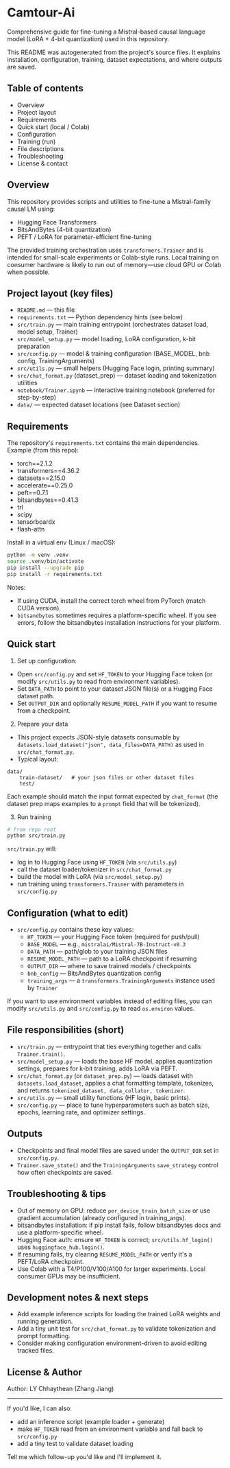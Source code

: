 # Camtour-Ai

Comprehensive guide for fine-tuning a Mistral-based causal language model (LoRA + 4-bit quantization) used in this repository.

This README was autogenerated from the project's source files. It explains installation, configuration, training, dataset expectations, and where outputs are saved.

## Table of contents

- Overview
- Project layout
- Requirements
- Quick start (local / Colab)
- Configuration
- Training (run)
- File descriptions
- Troubleshooting
- License & contact

## Overview

This repository provides scripts and utilities to fine-tune a Mistral-family causal LM using:
- Hugging Face Transformers
- BitsAndBytes (4-bit quantization)
- PEFT / LoRA for parameter-efficient fine-tuning

The provided training orchestration uses `transformers.Trainer` and is intended for small-scale experiments or Colab-style runs. Local training on consumer hardware is likely to run out of memory—use cloud GPU or Colab when possible.

## Project layout (key files)

- `README.md` — this file
- `requirements.txt` — Python dependency hints (see below)
- `src/train.py` — main training entrypoint (orchestrates dataset load, model setup, Trainer)
- `src/model_setup.py` — model loading, LoRA configuration, k-bit preparation
- `src/config.py` — model & training configuration (BASE_MODEL, bnb config, TrainingArguments)
- `src/utils.py` — small helpers (Hugging Face login, printing summary)
- `src/chat_format.py` (dataset_prep) — dataset loading and tokenization utilities
- `notebook/Trainer.ipynb` — interactive training notebook (preferred for step-by-step)
- `data/` — expected dataset locations (see Dataset section)

## Requirements

The repository's `requirements.txt` contains the main dependencies. Example (from this repo):

- torch==2.1.2
- transformers==4.36.2
- datasets==2.15.0
- accelerate==0.25.0
- peft==0.7.1
- bitsandbytes==0.41.3
- trl
- scipy
- tensorboardx
- flash-attn

Install in a virtual env (Linux / macOS):

```bash
python -m venv .venv
source .venv/bin/activate
pip install --upgrade pip
pip install -r requirements.txt
```

Notes:
- If using CUDA, install the correct torch wheel from PyTorch (match CUDA version).
- `bitsandbytes` sometimes requires a platform-specific wheel. If you see errors, follow the bitsandbytes installation instructions for your platform.

## Quick start

1) Set up configuration:

- Open `src/config.py` and set `HF_TOKEN` to your Hugging Face token (or modify `src/utils.py` to read from environment variables).
- Set `DATA_PATH` to point to your dataset JSON file(s) or a Hugging Face dataset path.
- Set `OUTPUT_DIR` and optionally `RESUME_MODEL_PATH` if you want to resume from a checkpoint.

2) Prepare your data

- This project expects JSON-style datasets consumable by `datasets.load_dataset("json", data_files=DATA_PATH)` as used in `src/chat_format.py`.
- Typical layout:

```
data/
	train-dataset/   # your json files or other dataset files
	test/
```

Each example should match the input format expected by `chat_format` (the dataset prep maps examples to a `prompt` field that will be tokenized).

3) Run training

```bash
# from repo root
python src/train.py
```

`src/train.py` will:
- log in to Hugging Face using `HF_TOKEN` (via `src/utils.py`)
- call the dataset loader/tokenizer in `src/chat_format.py`
- build the model with LoRA (via `src/model_setup.py`)
- run training using `transformers.Trainer` with parameters in `src/config.py`

## Configuration (what to edit)

- `src/config.py` contains these key values:
	- `HF_TOKEN` — your Hugging Face token (required for push/pull)
	- `BASE_MODEL` — e.g., `mistralai/Mistral-7B-Instruct-v0.3`
	- `DATA_PATH` — path/glob to your training JSON files
	- `RESUME_MODEL_PATH` — path to a LoRA checkpoint if resuming
	- `OUTPUT_DIR` — where to save trained models / checkpoints
	- `bnb_config` — BitsAndBytes quantization config
	- `training_args` — a `transformers.TrainingArguments` instance used by `Trainer`

If you want to use environment variables instead of editing files, you can modify `src/utils.py` and `src/config.py` to read `os.environ` values.

## File responsibilities (short)

- `src/train.py` — entrypoint that ties everything together and calls `Trainer.train()`.
- `src/model_setup.py` — loads the base HF model, applies quantization settings, prepares for k-bit training, adds LoRA via PEFT.
- `src/chat_format.py` (or `dataset_prep.py`) — loads dataset with `datasets.load_dataset`, applies a chat formatting template, tokenizes, and returns `tokenized_dataset, data_collator, tokenizer`.
- `src/utils.py` — small utility functions (HF login, basic prints).
- `src/config.py` — place to tune hyperparameters such as batch size, epochs, learning rate, and optimizer settings.

## Outputs

- Checkpoints and final model files are saved under the `OUTPUT_DIR` set in `src/config.py`.
- `Trainer.save_state()` and the `TrainingArguments` `save_strategy` control how often checkpoints are saved.

## Troubleshooting & tips

- Out of memory on GPU: reduce `per_device_train_batch_size` or use gradient accumulation (already configured in training_args).
- bitsandbytes installation: if pip install fails, follow bitsandbytes docs and use a platform-specific wheel.
- Hugging Face auth: ensure `HF_TOKEN` is correct; `src/utils.hf_login()` uses `huggingface_hub.login()`.
- If resuming fails, try clearing `RESUME_MODEL_PATH` or verify it's a PEFT/LoRA checkpoint.
- Use Colab with a T4/P100/V100/A100 for larger experiments. Local consumer GPUs may be insufficient.

## Development notes & next steps

- Add example inference scripts for loading the trained LoRA weights and running generation.
- Add a tiny unit test for `src/chat_format.py` to validate tokenization and prompt formatting.
- Consider making configuration environment-driven to avoid editing tracked files.

## License & Author

Author: LY Chhaythean (Zhang Jiang)

---

If you'd like, I can also:
- add an inference script (example loader + generate)
- make `HF_TOKEN` read from an environment variable and fall back to `src/config.py`
- add a tiny test to validate dataset loading

Tell me which follow-up you'd like and I'll implement it.

